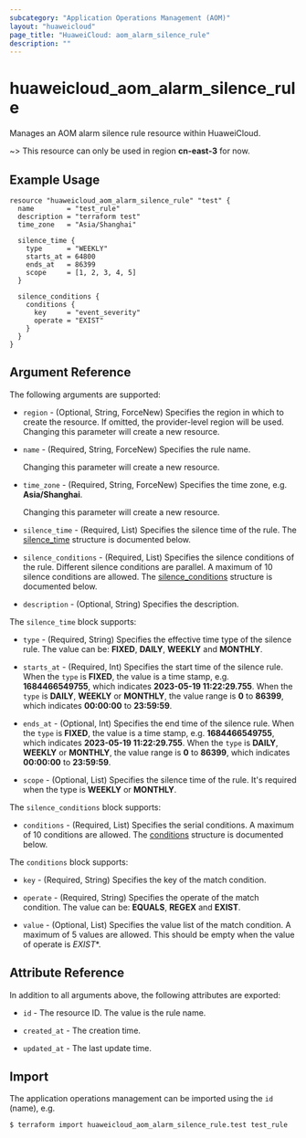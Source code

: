 ```yaml
---
subcategory: "Application Operations Management (AOM)"
layout: "huaweicloud"
page_title: "HuaweiCloud: aom_alarm_silence_rule"
description: ""
---
```


# huaweicloud_aom_alarm_silence_rule

Manages an AOM alarm silence rule resource within HuaweiCloud.

~> This resource can only be used in region **cn-east-3** for now.

## Example Usage

```hcl
resource "huaweicloud_aom_alarm_silence_rule" "test" {
  name        = "test_rule"
  description = "terraform test"
  time_zone   = "Asia/Shanghai"

  silence_time {
    type      = "WEEKLY"
    starts_at = 64800
    ends_at   = 86399
    scope     = [1, 2, 3, 4, 5]
  }

  silence_conditions {
    conditions {
      key     = "event_severity"
      operate = "EXIST"
    }
  }
}
```

## Argument Reference

The following arguments are supported:

* `region` - (Optional, String, ForceNew) Specifies the region in which to create the resource.
  If omitted, the provider-level region will be used. Changing this parameter will create a new resource.

* `name` - (Required, String, ForceNew) Specifies the rule name.

  Changing this parameter will create a new resource.

* `time_zone` - (Required, String, ForceNew) Specifies the time zone, e.g. **Asia/Shanghai**.

  Changing this parameter will create a new resource.

* `silence_time` - (Required, List) Specifies the silence time of the rule.
  The [silence_time](#silence_time) structure is documented below.

* `silence_conditions` - (Required, List) Specifies the silence conditions of the rule.
  Different silence conditions are parallel. A maximum of 10 silence conditions are allowed.
  The [silence_conditions](#silence_conditions) structure is documented below.

* `description` - (Optional, String) Specifies the description.

<a name="silence_time"></a>
The `silence_time` block supports:

* `type` - (Required, String) Specifies the effective time type of the silence rule.
  The value can be: **FIXED**, **DAILY**, **WEEKLY** and **MONTHLY**.

* `starts_at` - (Required, Int) Specifies the start time of the silence rule.
  When the `type` is **FIXED**, the value is a time stamp, e.g. **1684466549755**,
  which indicates **2023-05-19 11:22:29.755**. When the `type` is **DAILY**, **WEEKLY**
  or **MONTHLY**, the value range is **0** to **86399**, which indicates **00:00:00** to **23:59:59**.

* `ends_at` - (Optional, Int) Specifies the end time of the silence rule.
  When the `type` is **FIXED**, the value is a time stamp, e.g. **1684466549755**,
  which indicates **2023-05-19 11:22:29.755**. When the `type` is **DAILY**, **WEEKLY**
  or **MONTHLY**, the value range is **0** to **86399**, which indicates **00:00:00** to **23:59:59**.

* `scope` - (Optional, List) Specifies the silence time of the rule.
  It's required when the type is **WEEKLY** or **MONTHLY**.

<a name="silence_conditions"></a>
  The `silence_conditions` block supports:

* `conditions` - (Required, List) Specifies the serial conditions.
  A maximum of 10 conditions are allowed.
  The [conditions](#conditions) structure is documented below.

<a name="conditions"></a>
The `conditions` block supports:

* `key` - (Required, String) Specifies the key of the match condition.

* `operate` - (Required, String) Specifies the operate of the match condition.
  The value can be: **EQUALS**, **REGEX** and **EXIST**.

* `value` - (Optional, List) Specifies the value list of the match condition.
  A maximum of 5 values are allowed. This should be empty when the value of operate is *EXIST**.

## Attribute Reference

In addition to all arguments above, the following attributes are exported:

* `id` - The resource ID. The value is the rule name.

* `created_at` - The creation time.

* `updated_at` - The last update time.

## Import

The application operations management can be imported using the `id` (name), e.g.

```bash
$ terraform import huaweicloud_aom_alarm_silence_rule.test test_rule
```
